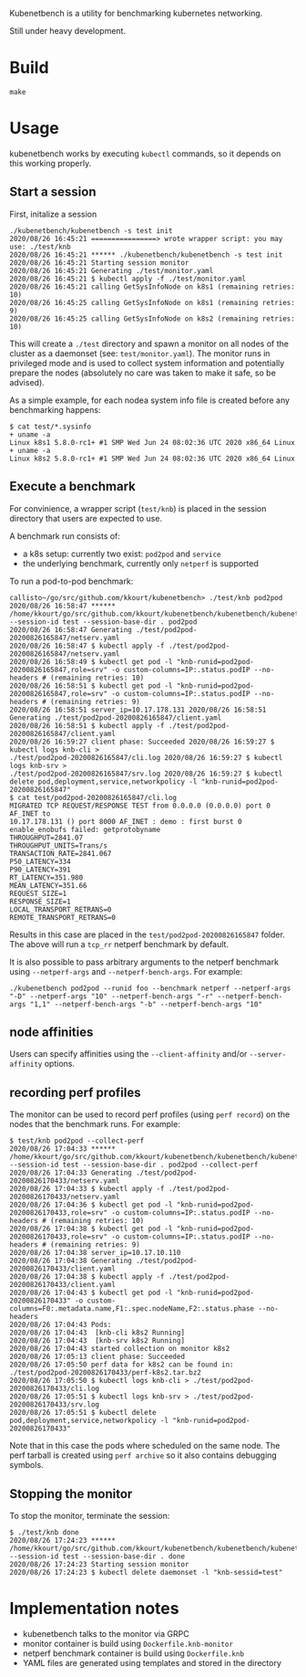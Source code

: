 
Kubenetbench is a utility for benchmarking kubernetes networking.

Still under heavy development.

# Build


```
make
```

# Usage

kubenetbench works by executing `kubectl` commands, so it depends on this
working properly.

## Start a session

First, initalize a session
```
./kubenetbench/kubenetbench -s test init
2020/08/26 16:45:21 ================> wrote wrapper script: you may use: ./test/knb
2020/08/26 16:45:21 ****** ./kubenetbench/kubenetbench -s test init
2020/08/26 16:45:21 Starting session monitor
2020/08/26 16:45:21 Generating ./test/monitor.yaml
2020/08/26 16:45:21 $ kubectl apply -f ./test/monitor.yaml
2020/08/26 16:45:21 calling GetSysInfoNode on k8s1 (remaining retries: 10)
2020/08/26 16:45:25 calling GetSysInfoNode on k8s1 (remaining retries: 9)
2020/08/26 16:45:25 calling GetSysInfoNode on k8s2 (remaining retries: 10)
```

This will create a `./test` directory and spawn a monitor on all nodes of the
cluster as a daemonset (see: `test/monitor.yaml`). The monitor runs in
privileged mode and is used to collect system information and  potentially
prepare the nodes (absolutely no care was taken to make it safe, so be advised).

As a simple example, for each nodea system info file is created before any
benchmarking happens:

```
$ cat test/*.sysinfo
+ uname -a
Linux k8s1 5.8.0-rc1+ #1 SMP Wed Jun 24 08:02:36 UTC 2020 x86_64 Linux
+ uname -a
Linux k8s2 5.8.0-rc1+ #1 SMP Wed Jun 24 08:02:36 UTC 2020 x86_64 Linux
```

## Execute a benchmark

For convinience, a wrapper script (`test/knb`) is placed in the session
directory that users are expected to use.

A benchmark run consists of:
 * a k8s setup: currently two exist: `pod2pod` and `service`
 * the underlying benchmark, currently only `netperf` is supported

To run a pod-to-pod benchmark:

```
callisto~/go/src/github.com/kkourt/kubenetbench> ./test/knb pod2pod
2020/08/26 16:58:47 ****** /home/kkourt/go/src/github.com/kkourt/kubenetbench/kubenetbench/kubenetbench --session-id test --session-base-dir . pod2pod
2020/08/26 16:58:47 Generating ./test/pod2pod-20200826165847/netserv.yaml
2020/08/26 16:58:47 $ kubectl apply -f ./test/pod2pod-20200826165847/netserv.yaml
2020/08/26 16:58:49 $ kubectl get pod -l "knb-runid=pod2pod-20200826165847,role=srv" -o custom-columns=IP:.status.podIP --no-headers # (remaining retries: 10)
2020/08/26 16:58:51 $ kubectl get pod -l "knb-runid=pod2pod-20200826165847,role=srv" -o custom-columns=IP:.status.podIP --no-headers # (remaining retries: 9)
2020/08/26 16:58:51 server_ip=10.17.178.131 2020/08/26 16:58:51 Generating ./test/pod2pod-20200826165847/client.yaml
2020/08/26 16:58:51 $ kubectl apply -f ./test/pod2pod-20200826165847/client.yaml
2020/08/26 16:59:27 client phase: Succeeded 2020/08/26 16:59:27 $ kubectl logs knb-cli >
./test/pod2pod-20200826165847/cli.log 2020/08/26 16:59:27 $ kubectl logs knb-srv >
./test/pod2pod-20200826165847/srv.log 2020/08/26 16:59:27 $ kubectl delete pod,deployment,service,networkpolicy -l "knb-runid=pod2pod-20200826165847"
$ cat test/pod2pod-20200826165847/cli.log
MIGRATED TCP REQUEST/RESPONSE TEST from 0.0.0.0 (0.0.0.0) port 0 AF_INET to
10.17.178.131 () port 8000 AF_INET : demo : first burst 0
enable_enobufs failed: getprotobyname
THROUGHPUT=2841.07
THROUGHPUT_UNITS=Trans/s
TRANSACTION_RATE=2841.067
P50_LATENCY=334
P90_LATENCY=391
RT_LATENCY=351.980
MEAN_LATENCY=351.66
REQUEST_SIZE=1
RESPONSE_SIZE=1
LOCAL_TRANSPORT_RETRANS=0
REMOTE_TRANSPORT_RETRANS=0
```

Results in this case are placed in the `test/pod2pod-20200826165847` folder. The
above will run a `tcp_rr` netperf benchmark by default.

It is also possible to pass arbitrary arguments to the netperf benchmark using
`--netperf-args` and `--netperf-bench-args`. For example:
```
./kubenetbench pod2pod --runid foo --benchmark netperf --netperf-args "-D" --netperf-args "10" --netperf-bench-args "-r" --netperf-bench-args "1,1" --netperf-bench-args "-b" --netperf-bench-args "10"
```

## node affinities

Users can specify affinities using the `--client-affinity` and/or
`--server-affinity` options.

## recording perf profiles

The monitor can be used to record perf profiles (using `perf record`) on the
nodes that the benchmark runs. For example:


```
$ test/knb pod2pod --collect-perf
2020/08/26 17:04:33 ****** /home/kkourt/go/src/github.com/kkourt/kubenetbench/kubenetbench/kubenetbench --session-id test --session-base-dir . pod2pod --collect-perf
2020/08/26 17:04:33 Generating ./test/pod2pod-20200826170433/netserv.yaml
2020/08/26 17:04:33 $ kubectl apply -f ./test/pod2pod-20200826170433/netserv.yaml
2020/08/26 17:04:36 $ kubectl get pod -l "knb-runid=pod2pod-20200826170433,role=srv" -o custom-columns=IP:.status.podIP --no-headers # (remaining retries: 10)
2020/08/26 17:04:38 $ kubectl get pod -l "knb-runid=pod2pod-20200826170433,role=srv" -o custom-columns=IP:.status.podIP --no-headers # (remaining retries: 9)
2020/08/26 17:04:38 server_ip=10.17.10.110
2020/08/26 17:04:38 Generating ./test/pod2pod-20200826170433/client.yaml
2020/08/26 17:04:38 $ kubectl apply -f ./test/pod2pod-20200826170433/client.yaml
2020/08/26 17:04:43 $ kubectl get pod -l "knb-runid=pod2pod-20200826170433" -o custom-columns=F0:.metadata.name,F1:.spec.nodeName,F2:.status.phase --no-headers
2020/08/26 17:04:43 Pods:
2020/08/26 17:04:43  [knb-cli k8s2 Running]
2020/08/26 17:04:43  [knb-srv k8s2 Running]
2020/08/26 17:04:43 started collection on monitor k8s2
2020/08/26 17:05:13 client phase: Succeeded
2020/08/26 17:05:50 perf data for k8s2 can be found in: ./test/pod2pod-20200826170433/perf-k8s2.tar.bz2
2020/08/26 17:05:50 $ kubectl logs knb-cli > ./test/pod2pod-20200826170433/cli.log
2020/08/26 17:05:51 $ kubectl logs knb-srv > ./test/pod2pod-20200826170433/srv.log
2020/08/26 17:05:51 $ kubectl delete pod,deployment,service,networkpolicy -l "knb-runid=pod2pod-20200826170433"
```

Note that in this case the pods where scheduled on the same node. The perf
tarball is created using `perf archive` so it also contains debugging symbols.

## Stopping the monitor

To stop the monitor, terminate the session:

```
$ ./test/knb done
2020/08/26 17:24:23 ****** /home/kkourt/go/src/github.com/kkourt/kubenetbench/kubenetbench/kubenetbench --session-id test --session-base-dir . done
2020/08/26 17:24:23 Starting session monitor
2020/08/26 17:24:23 $ kubectl delete daemonset -l "knb-sessid=test"
```


# Implementation notes

* kubenetbench talks to the monitor via GRPC
* monitor container is build using `Dockerfile.knb-monitor`
* netperf benchmark container is build using `Dockerfile.knb`
* YAML files are generated using templates and stored in the directory
